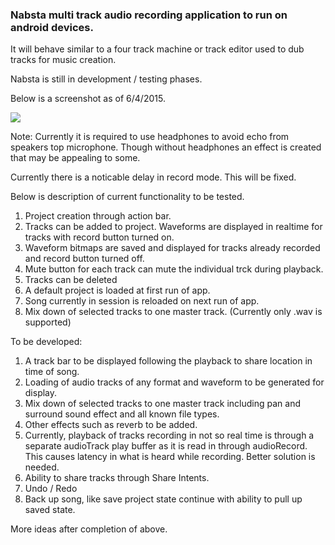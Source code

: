 ### Nabsta multi track audio recording application to run on android devices. 
It will  behave similar to a four track machine or track editor used to dub tracks for music creation. 

Nabsta is still in development / testing phases.
 
Below is a screenshot as of 6/4/2015. 

![](https://github.com/samuelsegal/Nabsta/blob/master/nabsta_6_5_15_screenshot.png)

Note: Currently it is required to use headphones to avoid echo from speakers top microphone. Though without headphones an effect is created that may be appealing to some. 

Currently there is a noticable delay in record mode. This will be fixed.

Below is description of current functionality to be tested.

1. Project creation through action bar.
2. Tracks can be added to project. Waveforms are displayed in realtime for tracks with record button turned on.
3. Waveform bitmaps are saved and displayed for tracks already recorded and record button turned off.
4. Mute button for each track can mute the individual trck during playback. 
5. Tracks can be deleted
6. A default project is loaded at first run of app.
7. Song currently in session is reloaded on next run of app.
8. Mix down of selected tracks to one master track. (Currently only .wav is supported)

To be developed:

1. A track bar to be displayed following the playback to share location in time of song.
2. Loading of audio tracks of any format and waveform to be generated for display.
3. Mix down of selected tracks to one master track including pan and surround sound effect and all known file types.
4. Other effects such as reverb to be added.
5. Currently, playback of tracks recording in not so real time is through a separate audioTrack play buffer as it is read in through audioRecord. This causes latency in what is heard while recording. Better solution is needed.
6. Ability to share tracks through Share Intents.
7. Undo / Redo
8. Back up song, like save project state continue with ability to pull up saved state.

More ideas after completion of above.


